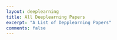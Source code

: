 ```yaml
---
layout: deeplearning
title: All Deeplearning Papers
excerpt: "A List of Depplearning Papers"
comments: false
---
```

